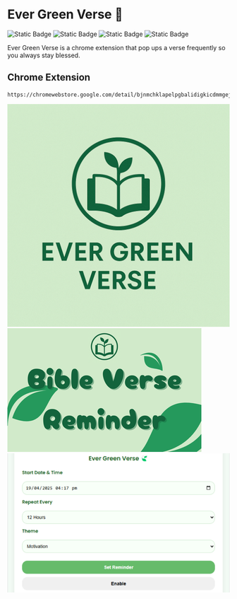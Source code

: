 # Ever Green Verse 🍃
![Static Badge](https://img.shields.io/badge/m2kdevelopments-purple?style=plastic&logo=github&logoColor=purple&label=developer&link=https%3A%2F%2Fgithub.com%2Fm2kdevelopments)
![Static Badge](https://img.shields.io/badge/MIT-green?style=plastic&logo=license&logoColor=green&label=license)
![Static Badge](https://img.shields.io/badge/buy_me_a_coffee-yellow?style=plastic&logo=buymeacoffee&logoColor=yellow&label=support&link=https%3A%2F%2Fwww.buymeacoffee.com%2Fm2kdevelopments)
![Static Badge](https://img.shields.io/badge/paypal-blue?style=plastic&logo=paypal&logoColor=blue&label=support&link=https%3A%2F%2Fpaypal.me%2Fm2kdevelopment)

Ever Green Verse is a chrome extension that pop ups a verse frequently so you always stay blessed.

## Chrome Extension
```
https://chromewebstore.google.com/detail/bjnmchklapelpgbalidigkicdmmgejib
```

<img src="./icons/graphic.png" />
<img src="./icons/smallpromotile.png" />
<img src="./icons/screenshot.png" />
